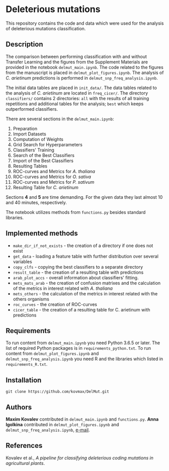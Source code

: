 # Deleterious mutations

This repository contains the code and data which were used for the analysis of deleterious mutations classification.

## Description

The comparison between performing classification with and without Transfer Learning and the figures from the Supplement Materials are provided in the notebook `delmut_main.ipynb`. The code related to the figures from the manuscript is placed in `delmut_plot_figures.ipynb`. The analysis of *C. arietinum* predictions is performed in `delmut_snp_freq_analysis.ipynb`.

The initial data tables are placed in `init_data/`. The data tables related to the analysis of *C. arietinum* are located in `freq_cicer/`. The directory `classifiers/` contains 2 directories: `all` with the results of all training repetitions and additional tables for the analysis; `best` which keeps outperformed classifiers.

There are several sections in the `delmut_main.ipynb`:

1. Preparation
2. Import Datasets
3. Computation of Weights
4. Grid Search for Hyperparameters
5. Classifiers' Training
6. Search of the Best Classifiers
7. Import of the Best Classifiers
8. Resulting Tables
9. ROC-curves and Metrics for *A. thaliana*
10. ROC-curves and Metrics for *O. sativa*
11. ROC-curves and Metrics for *P. sativum*
12. Resulting Table for *C. arietinum*

Sections **4** and **5** are time demanding. For the given data they last almost 10 and 40 minutes, respectively.

The notebook utilizes methods from `functions.py` besides standard libraries.

## Implemented methods

* `make_dir_if_not_exists` - the creation of a directory if one does not exist
* `get_data` - loading a feature table with further distribution over several variables
* `copy_clfs` - copying the best classifiers to a separate directory
* `result_table` - the creation of a resulting table with predictions
* `arab_plot_accs` - overall information about classifiers' fitting. 
* `mets_mats_arab` - the creation of confusion matrixes and the calculation of the metrics in interest related with *A. thaliana*
* `mets_others` - the calculation of the metrics in interest related with the others organisms
* `roc_curves` - the creation of ROC-curves
* `cicer_table` - the creation of a resulting table for C. arietinum with predictions

## Requirements

To run content from `delmut_main.ipynb` you need Python 3.6.5 or later. The list of required Python packages is in `requirements_python.txt`. To run content from `delmut_plot_figures.ipynb` and `delmut_snp_freq_analysis.ipynb` you need R and the libraries which listed in `requirements_R.txt`.

## Installation

```
git clone https://github.com/kovmax/DelMut.git
```

## Authors

**Maxim Kovalev**  contributed in `delmut_main.ipynb` and `functions.py`.
**Anna Igolkina** contributed in `delmut_plot_figures.ipynb` and `delmut_snp_freq_analysis.ipynb`, [e-mail](mailto:igolkinaanna11@gmail.com).


## References

Kovalev et al., *A pipeline for classifying deleterious coding mutations in agricultural plants*.

